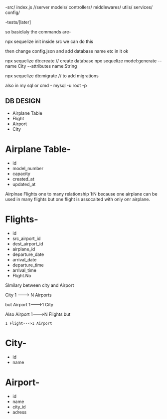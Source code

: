 -src/
index.js //server
models/
controllers/
middlewares/
utils/
services/
config/

-tests/[later]

so basiclaly the commands are-

npx sequelize init inside src we can do this

then change config.json and add database name etc in it ok

npx sequelize db:create // create database
npx sequelize model:generate --name City --attributes name:String

npx sequelize db:migrate // to add migrations

also in my sql or cmd -
mysql -u root -p

## DB DESIGN

- Airplane Table
- Flight
- Airport
- City

# Airplane Table-

- id
- model_number
- capacity
- created_at
- updated_at

Airplnae Flights one to many relationship 1:N because one airplane can be used in many flights but one flight is assocaited with only onr airplane.

# Flights-

- id
- src_airport_id
- dest_airport_id
- airplane_id
- departure_date
- arrival_date
- departure_time
- arrival_time
- Flight.No

SImilary between city and Airport

City 1 ---> N Airports

but Airport 1--->1 City

Also Airport 1--->N Flights
but

    1 Flight--->1 Airport

# City-

- id
- name

# Airport-

- id
- name
- city_id
- adress
